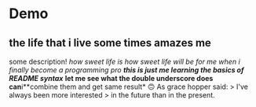 # Demo

## the life that i live some times amazes me
some description!
*how sweet life is*
_how sweet life will be for me when i finally become a programming pro_
**_this is just me learning the basics of README syntax_**
__let me see what the double underscore does__
**can**i**combine them and get same result* :upside_down_face:
As grace hopper said: > I've always been more interested > in the future than in the present.
